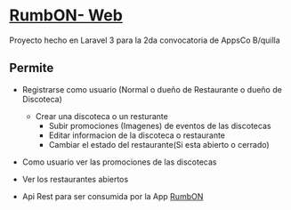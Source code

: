 # [RumbON- Web](http://rumbon.pagodabox.com/)

Proyecto hecho en Laravel 3 para la 2da convocatoria de AppsCo B/quilla

## Permite

- Registrarse como usuario (Normal o dueño de Restaurante o dueño de Discoteca)
	- Crear una discoteca o un resturante
		- Subir promociones (Imagenes) de eventos de las discotecas
		- Editar informacion de la discoteca o restaurante
		- Cambiar el estado del restaurante(Si esta abierto o cerrado)

- Como usuario ver las promociones de las discotecas

- Ver los restaurantes abiertos

- Api Rest para ser consumida por la App [RumbON](https://github.com/animista01/RumbON)